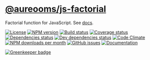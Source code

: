 [@aureooms/js-factorial](https://aureooms.github.io/js-factorial)
==

Factorial function for JavaScript.
See [docs](https://aureooms.github.io/js-factorial/index.html).

[![License](https://img.shields.io/github/license/aureooms/js-factorial.svg?style=flat)](https://raw.githubusercontent.com/aureooms/js-factorial/master/LICENSE)
[![NPM version](https://img.shields.io/npm/v/@aureooms/js-factorial.svg?style=flat)](https://www.npmjs.org/package/@aureooms/js-factorial)
[![Build status](https://img.shields.io/travis/aureooms/js-factorial.svg?style=flat)](https://travis-ci.org/aureooms/js-factorial)
[![Coverage status](https://img.shields.io/coveralls/aureooms/js-factorial.svg?style=flat)](https://coveralls.io/r/aureooms/js-factorial)
[![Dependencies status](https://img.shields.io/david/aureooms/js-factorial.svg?style=flat)](https://david-dm.org/aureooms/js-factorial#info=dependencies)
[![Dev dependencies status](https://img.shields.io/david/dev/aureooms/js-factorial.svg?style=flat)](https://david-dm.org/aureooms/js-factorial#info=devDependencies)
[![Code Climate](https://img.shields.io/codeclimate/github/aureooms/js-factorial.svg?style=flat)](https://codeclimate.com/github/aureooms/js-factorial)
[![NPM downloads per month](https://img.shields.io/npm/dm/@aureooms/js-factorial.svg?style=flat)](https://www.npmjs.org/package/@aureooms/js-factorial)
[![GitHub issues](https://img.shields.io/github/issues/aureooms/js-factorial.svg?style=flat)](https://github.com/aureooms/js-factorial/issues)
[![Documentation](https://aureooms.github.io/js-factorial/badge.svg)](https://aureooms.github.io/js-factorial/source.html)


[![Greenkeeper badge](https://badges.greenkeeper.io/aureooms/js-factorial.svg)](https://greenkeeper.io/)